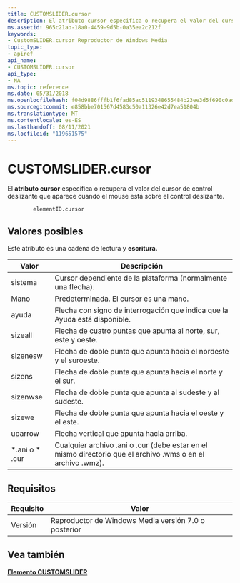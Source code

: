 ```yaml
---
title: CUSTOMSLIDER.cursor
description: El atributo cursor especifica o recupera el valor del cursor de control deslizante que aparece cuando el mouse está sobre el control deslizante.
ms.assetid: 965c21ab-18a0-4459-9d5b-0a35ea2c212f
keywords:
- CustomSLIDER.cursor Reproductor de Windows Media
topic_type:
- apiref
api_name:
- CUSTOMSLIDER.cursor
api_type:
- NA
ms.topic: reference
ms.date: 05/31/2018
ms.openlocfilehash: f04d9886fffb1f6fad85ac5119348655484b23ee3d5f690c0ad805271e7f0eeb
ms.sourcegitcommit: e858bbe701567d4583c50a11326e42d7ea51804b
ms.translationtype: MT
ms.contentlocale: es-ES
ms.lasthandoff: 08/11/2021
ms.locfileid: "119651575"
---
```

# <a name="customslidercursor"></a>CUSTOMSLIDER.cursor

El **atributo cursor** especifica o recupera el valor del cursor de control deslizante que aparece cuando el mouse está sobre el control deslizante.

``` syntax
        elementID.cursor
```

## <a name="possible-values"></a>Valores posibles

Este atributo es una cadena de lectura y **escritura.**



| Valor            | Descripción                                                                                 |
|------------------|---------------------------------------------------------------------------------------------|
| sistema           | Cursor dependiente de la plataforma (normalmente una flecha).                                               |
| Mano             | Predeterminada. El cursor es una mano.                                                                  |
| ayuda             | Flecha con signo de interrogación que indica que la Ayuda está disponible.                                      |
| sizeall          | Flecha de cuatro puntas que apunta al norte, sur, este y oeste.                                   |
| sizenesw         | Flecha de doble punta que apunta hacia el nordeste y el suroeste.                                      |
| sizens           | Flecha de doble punta que apunta hacia el norte y el sur.                                              |
| sizenwse         | Flecha de doble punta que apunta al sudeste y al sudeste.                                      |
| sizewe           | Flecha de doble punta que apunta hacia el oeste y el este.                                                |
| uparrow          | Flecha vertical que apunta hacia arriba.                                                             |
| \*.ani o \* .cur | Cualquier archivo .ani o .cur (debe estar en el mismo directorio que el archivo .wms o en el archivo .wmz). |



 

## <a name="requirements"></a>Requisitos



| Requisito | Valor |
|--------------------|------------------------------------------------------|
| Versión<br/> | Reproductor de Windows Media versión 7.0 o posterior<br/> |



## <a name="see-also"></a>Vea también

<dl> <dt>

[**Elemento CUSTOMSLIDER**](customslider-element.md)
</dt> </dl>

 

 






